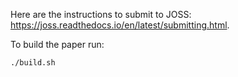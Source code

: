 Here are the instructions to submit to JOSS: https://joss.readthedocs.io/en/latest/submitting.html.

To build the paper run:

```sh
./build.sh
```